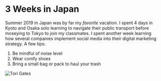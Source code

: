 # 3 Weeks in Japan

Summer 2019 in Japan was by far my _favorite_ vacation. I spent 4 days in Kyoto and Osaka solo learning to navigate their public transport before moseying to Tokyo to join my classmates. I spent another week learning how several companies implement social media into their digital marketing strategy. A few tips:

1. Be mindful of noise level
2. Wear comfy shoes
3. Bring a small bag or pack to haul your trash

![Tori Gates](https://images.unsplash.com/photo-1478436127897-769e1b3f0f36?ixlib=rb-1.2.1&ixid=eyJhcHBfaWQiOjEyMDd9&auto=format&fit=crop&w=1050&q=80)